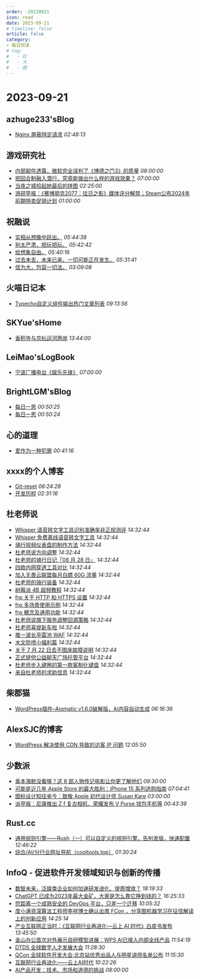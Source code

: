 ```yaml
---
order: -20230921
icon: read
date: 2023-09-21
# timeline: false
article: false
category:
- 每日悦读
# tag:
#   - 红
#   - 大
#   - 圆
---
```


# 2023-09-21 
## azhuge233'sBlog<span></span>
* [Nginx 屏蔽特定请求](https://azhuge233.com/nginx-%e5%b1%8f%e8%94%bd%e7%89%b9%e5%ae%9a%e8%af%b7%e6%b1%82/) *02:48:13* 
## 游戏研究社<span></span>
* [内部邮件透露，微软完全误判了《博德之门3》的质量](https://www.yystv.cn/p/11183) *08:00:00* 
* [把回合制融入潜行，究竟能做出什么样的游戏效果？](https://www.yystv.cn/p/11182) *07:00:00* 
* [当夜之城拾起她最后的拼图](https://www.yystv.cn/p/11180) *02:25:00* 
* [游研早报：《赛博朋克2077：往日之影》媒体评分解禁；Steam公布2024年前期特卖促销计划](https://www.yystv.cn/p/11179) *01:00:00* 
## 祝融说<span></span>
* [实相从想像中跃出。](https://zhurongshuo.com/posts/2023/09/2105/) *05:44:38* 
* [别太严肃，把玩把玩。](https://zhurongshuo.com/posts/2023/09/2104/) *05:42:42* 
* [给想象自由。](https://zhurongshuo.com/posts/2023/09/2103/) *05:40:16* 
* [过去未去，未来已来，一切可能正在发生。](https://zhurongshuo.com/posts/2023/09/2102/) *05:31:41* 
* [信为大，包容一切法。](https://zhurongshuo.com/posts/2023/09/2101/) *03:09:08* 
## 火喵日记本<span></span>
* [Typecho自定义组件输出热门文章列表](https://dorcandy.cn/7d6ed569.html) *09:13:56* 
## SKYue'sHome<span></span>
* [香积寺与京杭运河两岸](https://www.skyue.com/23092121.html) *13:44:00* 
## LeiMao'sLogBook<span></span>
* [宁波广播电台《娱乐先锋》](https://leimao.github.io/essay/%E5%AE%81%E6%B3%A2%E5%B9%BF%E6%92%AD%E7%94%B5%E5%8F%B0%E5%A8%B1%E4%B9%90%E5%85%88%E9%94%8B/) *07:00:00* 
## BrightLGM'sBlog<span></span>
* [每日一思](http://brightliao.com/2023/09/18/daily-thoughts/) *00:50:25* 
* [每日一思](http://brightliao.com/2023/07/24/daily-thought/) *00:50:24* 
## 心的道理<span></span>
* [爱作为一种犯罪](https://stephenleng.com/love-as-a-crime/) *00:41:16* 
## xxxx的个人博客<span></span>
* [Git-reset](https://windsong.top/git-reset/) *06:24:28* 
* [开发历程](https://windsong.top/%E5%BC%80%E5%8F%91%E5%8E%86%E7%A8%8B/) *02:31:16* 
## 杜老师说<span></span>
* [Whisper 语音转文字工具识别准确率非正规测评](https://dusays.com/625/) *14:32:44* 
* [Whisper 免费离线语音转文字工具](https://dusays.com/624/) *14:32:44* 
* [骑行视频仪表盘的制作方法](https://dusays.com/623/) *14:32:44* 
* [杜老师说方向调整](https://dusays.com/622/) *14:32:44* 
* [杜老师的骑行日记「08 月 28 日」](https://dusays.com/621/) *14:32:44* 
* [四款内网穿透工具对比](https://dusays.com/620/) *14:32:44* 
* [加入无畏云联盟每月白嫖 60G 流量](https://dusays.com/619/) *14:32:44* 
* [杜老师的骑行装备](https://dusays.com/618/) *14:32:44* 
* [树莓派 4B 超频教程](https://dusays.com/617/) *14:32:44* 
* [frp 关于 HTTP 和 HTTPS 设置](https://dusays.com/616/) *14:32:44* 
* [frp 多场景使用示例](https://dusays.com/615/) *14:32:44* 
* [frp 概念及通用功能](https://dusays.com/614/) *14:32:44* 
* [杜老师说旗下服务调整回源策略](https://dusays.com/613/) *14:32:44* 
* [杜老师喜提新车啦](https://dusays.com/612/) *14:32:44* 
* [推一波长亭雷池 WAF](https://dusays.com/611/) *14:32:44* 
* [水文防喷小福利篇](https://dusays.com/610/) *14:32:44* 
* [关于 7 月 22 日去不图床故障说明](https://dusays.com/609/) *14:32:44* 
* [正式提供公益聊天广场托管平台](https://dusays.com/608/) *14:32:44* 
* [杜老师步入键圈的第一款客制化键盘](https://dusays.com/607/) *14:32:44* 
* [来自杜老师的求助信息](https://dusays.com/606/) *14:32:44* 
## 柴郡猫<span></span>
* [WordPress插件–Aiomatic v1.6.0破解版，Ai内容自动生成](https://www.cheshirex.com/7898.html) *06:16:36* 
## AlexSJC的博客<span></span>
* [WordPress 解决使用 CDN 导致的访客 IP 问题](https://blog.alexsjc.top/archives/1311) *12:05:50* 
## 少数派<span></span>
* [奥本海默没看够？这 8 部人物传记电影让你更了解他们](https://sspai.com/post/83098) *09:30:00* 
* [可能是近几年 Apple Store 的最大胜利：iPhone 15 系列选购指南](https://sspai.com/post/83113) *07:04:41* 
* [图标设计知往鉴今：致敬 Apple 初代设计师 Susan Kare](https://sspai.com/post/82739) *03:00:00* 
* [派早报：尼康推出 Z f 复古相机、荣耀发布 V Purse 钱包手机等](https://sspai.com/post/83101) *00:43:39* 
## Rust.cc<span></span>
* [通用规则引擎——Rush（一）可以自定义的规则引擎，告别发版，快速配置](https://rustcc.cn/article?id=644c7110-1ce1-4883-b5b4-e463523f3ec1) *12:46:22* 
* [综合/AI/分行业网址导航（cooltools.top）](https://rustcc.cn/article?id=8b9f89ae-6e02-4ddc-9476-3ed577d87007) *01:30:24* 
## InfoQ - 促进软件开发领域知识与创新的传播<span></span>
* [数智未来，泛娱类企业如何加速研发进化、提质增效？](https://www.infoq.cn/article/HwWo2MIv8gYGTokr7GNX?utm_source=rss&utm_medium=article) *18:19:33* 
* [ChatGPT 已成为2023年最大金矿，大家是怎么靠它挣到钱的？](https://www.infoq.cn/article/iLZYudwYlgARoXmjawJb?utm_source=rss&utm_medium=article) *16:25:33* 
* [您距离一个成熟安全的 DevOps 平台，只差一个迁移](https://xie.infoq.cn/article/53a117fefa98c96427bf37108?utm_source=rss&utm_medium=article) *10:05:32* 
* [度小满资深算法工程师李祥博士确认出席 FCon ，分享图机器学习在征信解读上的创新应用](https://www.infoq.cn/article/WSG1e5yYvockjZj1VCQu?utm_source=rss&utm_medium=article) *14:25:14* 
* [产业互联网正当时：《互联网行业再进化—云上 AI 时代》白皮书发布](https://www.infoq.cn/article/hOAyKNtvNjZf5BBPmpja?utm_source=rss&utm_medium=article) *13:45:50* 
* [金山办公首次对外展示自研模型进展：WPS AI已接入内部全线产品](https://www.infoq.cn/article/Dc7OJLTv88NYJoy4NJCf?utm_source=rss&utm_medium=article) *11:54:19* 
* [DTDS 全球数字人才发展大会](https://www.infoq.cn/video/vhZajBpfwETB9TvdHGuJ?utm_source=rss&utm_medium=article) *11:28:30* 
* [QCon 全球软件开发大会·北京站优秀出品人与明星讲师名单公布](https://www.infoq.cn/article/rWSVXuKKHbRMkckEJ7Xj?utm_source=rss&utm_medium=article) *11:15:30* 
* [互联网行业再进化——云上AI时代](https://www.infoq.cn/minibook/Iwk2LLuMFSV4AisWG8jR?utm_source=rss&utm_medium=article) *10:22:26* 
* [AI产品开发：技术、市场和道德的挑战](https://www.infoq.cn/article/Patg3GdLAcYQP4Dw26RW?utm_source=rss&utm_medium=article) *08:00:00* 

